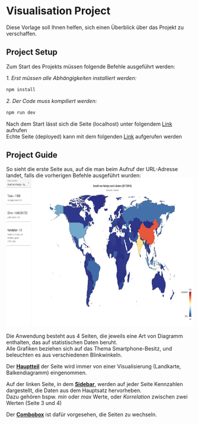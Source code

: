 # Visualisation Project

Diese Vorlage soll Ihnen helfen, sich einen Überblick über das Projekt zu verschaffen.

## Project Setup
Zum Start des Projekts müssen folgende Befehle ausgeführt werden:

_1. Erst müssen alle Abhängigkeiten installiert werden:_
```sh
npm install
```

_2. Der Code muss kompiliert werden:_

```sh
npm run dev
```

Nach dem Start lässt sich die Seite (localhost) unter folgendem [Link](http://localhost:5173/visualisation-project/) aufrufen \
Echte Seite (deployed) kann mit dem folgenden [Link](https://evr1k01.github.io/visualisation-project/) aufgerufen werden

## Project Guide
So sieht die erste Seite aus, auf die man beim Aufruf der URL-Adresse landet, falls die vorherigen Befehle ausgeführt wurden: \
<img alt="Initial Page" height="400" src="./src/assets/images/InitialPage.png" width="775"/>

Die Anwendung besteht aus 4 Seiten, die jeweils eine Art von Diagramm enthalten,
das auf statistischen Daten beruht.  
Alle Grafiken beziehen sich auf das Thema Smartphone-Besitz, und beleuchten es aus verschiedenen Blinkwinkeln.

Der **[Hauptteil](./src/assets/images/MainPart.png)** der Seite wird immer von einer Visualisierung (Landkarte, Balkendiagramm) eingenommen.

Auf der linken Seite, in dem **[Sidebar](./src/assets/images/Sidebar.png)**, werden auf jeder Seite Kennzahlen dargestellt, die Daten aus dem Hauptsatz hervorheben. \
Dazu gehören bspw. _min_ oder _max_ Werte, oder _Korrelation_ zwischen zwei Werten (Seite 3 und 4)

Der **[Combobox](./src/assets/images/Combobox.png)** ist dafür vorgesehen, die Seiten zu wechseln.



